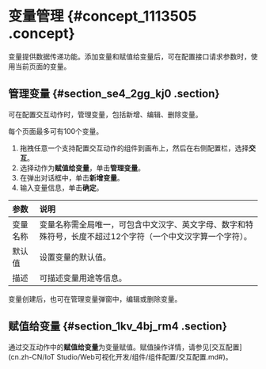 # 变量管理 {#concept_1113505 .concept}

变量提供数据传递功能。添加变量和赋值给变量后，可在配置接口请求参数时，使用当前页面的变量。

## 管理变量 {#section_se4_2gg_kj0 .section}

可在配置交互动作时，管理变量，包括新增、编辑、删除变量。

每个页面最多可有100个变量。

1.  拖拽任意一个支持配置交互动作的组件到画布上，然后在右侧配置栏，选择**交互**。
2.  选择动作为**赋值给变量**，单击**管理变量**。
3.  在弹出对话框中，单击**新增变量**。
4.  输入变量信息，单击**确定**。

|参数|说明|
|:-|:-|
|变量名称|变量名称需全局唯一，可包含中文汉字、英文字母、数字和特殊符号，长度不超过12个字符（一个中文汉字算一个字符）。|
|默认值|设置变量的默认值。|
|描述|可描述变量用途等信息。|

变量创建后，也可在管理变量弹窗中，编辑或删除变量。

## 赋值给变量 {#section_1kv_4bj_rm4 .section}

通过交互动作中的**赋值给变量**为变量赋值。赋值操作详情，请参见[交互配置](cn.zh-CN/IoT Studio/Web可视化开发/组件/组件配置/交互配置.md#)。

